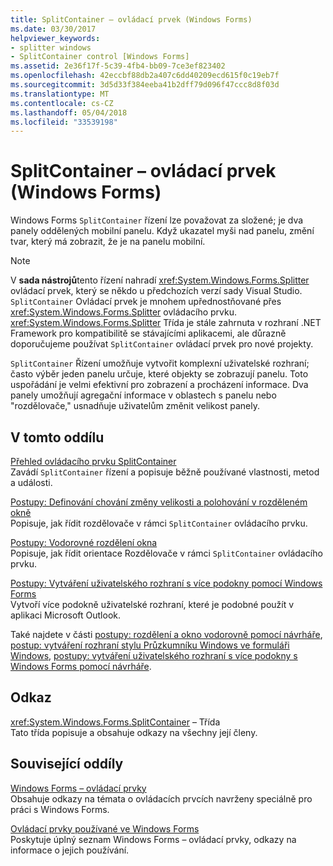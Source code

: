 ```yaml
---
title: SplitContainer – ovládací prvek (Windows Forms)
ms.date: 03/30/2017
helpviewer_keywords:
- splitter windows
- SplitContainer control [Windows Forms]
ms.assetid: 2e36f17f-5c39-4fb4-bb09-7ce3ef823402
ms.openlocfilehash: 42eccbf88db2a407c6dd40209ecd615f0c19eb7f
ms.sourcegitcommit: 3d5d33f384eeba41b2dff79d096f47ccc8d8f03d
ms.translationtype: MT
ms.contentlocale: cs-CZ
ms.lasthandoff: 05/04/2018
ms.locfileid: "33539198"
---
```

# <a name="splitcontainer-control-windows-forms"></a>SplitContainer – ovládací prvek (Windows Forms)
Windows Forms `SplitContainer` řízení lze považovat za složené; je dva panely oddělených mobilní panelu. Když ukazatel myši nad panelu, změní tvar, který má zobrazit, že je na panelu mobilní.  
  
> [!NOTE]
>  V **sada nástrojů**tento řízení nahradí <xref:System.Windows.Forms.Splitter> ovládací prvek, který se někdo u předchozích verzí sady Visual Studio. `SplitContainer` Ovládací prvek je mnohem upřednostňované přes <xref:System.Windows.Forms.Splitter> ovládacího prvku. <xref:System.Windows.Forms.Splitter> Třída je stále zahrnuta v rozhraní .NET Framework pro kompatibilitě se stávajícími aplikacemi, ale důrazně doporučujeme používat `SplitContainer` ovládací prvek pro nové projekty.  
  
 `SplitContainer` Řízení umožňuje vytvořit komplexní uživatelské rozhraní; často výběr jeden panelu určuje, které objekty se zobrazují panelu. Toto uspořádání je velmi efektivní pro zobrazení a procházení informace. Dva panely umožňují agregační informace v oblastech s panelu nebo "rozdělovače," usnadňuje uživatelům změnit velikost panely.  
  
## <a name="in-this-section"></a>V tomto oddílu  
 [Přehled ovládacího prvku SplitContainer](../../../../docs/framework/winforms/controls/splitcontainer-control-overview-windows-forms.md)  
 Zavádí `SplitContainer` řízení a popisuje běžně používané vlastnosti, metod a události.  
  
 [Postupy: Definování chování změny velikosti a polohování v rozděleném okně](../../../../docs/framework/winforms/controls/how-to-define-resize-and-positioning-behavior-in-a-split-window.md)  
 Popisuje, jak řídit rozdělovače v rámci `SplitContainer` ovládacího prvku.  
  
 [Postupy: Vodorovné rozdělení okna](../../../../docs/framework/winforms/controls/how-to-split-a-window-horizontally.md)  
 Popisuje, jak řídit orientace Rozdělovače v rámci `SplitContainer` ovládacího prvku.  
  
 [Postupy: Vytváření uživatelského rozhraní s více podokny pomocí Windows Forms](../../../../docs/framework/winforms/controls/how-to-create-a-multipane-user-interface-with-windows-forms.md)  
 Vytvoří více podokně uživatelské rozhraní, které je podobné použít v aplikaci Microsoft Outlook.  
  
 Také najdete v části [postupy: rozdělení a okno vodorovně pomocí návrháře](http://msdn.microsoft.com/library/ms233667\(v=vs.110\)), [postup: vytváření rozhraní stylu Průzkumníku Windows ve formuláři Windows](http://msdn.microsoft.com/library/zh2fe5a5\(v=vs.110\)), [postupy: vytváření uživatelského rozhraní s více podokny s Windows Forms pomocí návrháře](http://msdn.microsoft.com/library/ms233661\(v=vs.110\)).  
  
## <a name="reference"></a>Odkaz  
 <xref:System.Windows.Forms.SplitContainer> – Třída  
 Tato třída popisuje a obsahuje odkazy na všechny její členy.  
  
## <a name="related-sections"></a>Související oddíly  
 [Windows Forms – ovládací prvky](../../../../docs/framework/winforms/controls/index.md)  
 Obsahuje odkazy na témata o ovládacích prvcích navrženy speciálně pro práci s Windows Forms.  
  
 [Ovládací prvky používané ve Windows Forms](../../../../docs/framework/winforms/controls/controls-to-use-on-windows-forms.md)  
 Poskytuje úplný seznam Windows Forms – ovládací prvky, odkazy na informace o jejich používání.
